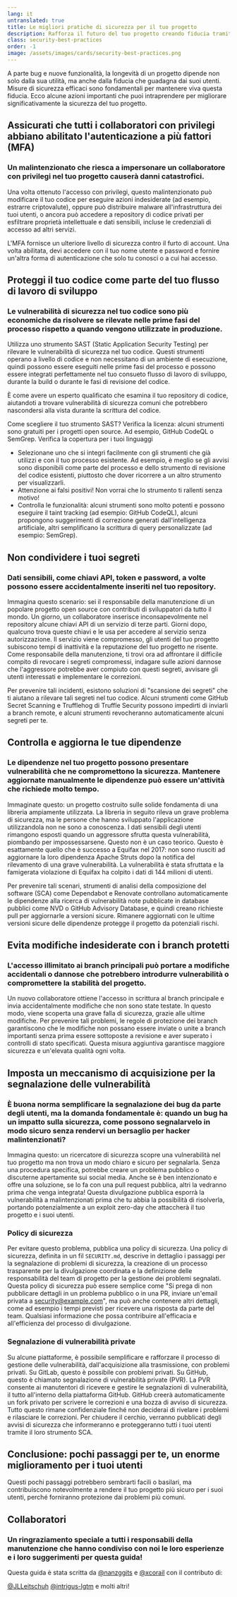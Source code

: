 ```yaml
---
lang: it
untranslated: true
title: Le migliori pratiche di sicurezza per il tuo progetto
description: Rafforza il futuro del tuo progetto creando fiducia tramite pratiche di sicurezza essenziali, dall'MFA e dalla scansione del codice alla gestione sicura delle dipendenze e alla segnalazione privata delle vulnerabilità.
class: security-best-practices
order: -1
image: /assets/images/cards/security-best-practices.png
---
```


A parte bug e nuove funzionalità, la longevità di un progetto dipende non solo dalla sua utilità, ma anche dalla fiducia che guadagna dai suoi utenti. Misure di sicurezza efficaci sono fondamentali per mantenere viva questa fiducia. Ecco alcune azioni importanti che puoi intraprendere per migliorare significativamente la sicurezza del tuo progetto.

## Assicurati che tutti i collaboratori con privilegi abbiano abilitato l'autenticazione a più fattori (MFA)

### Un malintenzionato che riesca a impersonare un collaboratore con privilegi nel tuo progetto causerà danni catastrofici.

Una volta ottenuto l'accesso con privilegi, questo malintenzionato può modificare il tuo codice per eseguire azioni indesiderate (ad esempio, estrarre criptovalute), oppure può distribuire malware all'infrastruttura dei tuoi utenti, o ancora può accedere a repository di codice privati ​​per esfiltrare proprietà intellettuale e dati sensibili, incluse le credenziali di accesso ad altri servizi.

L'MFA fornisce un ulteriore livello di sicurezza contro il furto di account. Una volta abilitata, devi accedere con il tuo nome utente e password e fornire un'altra forma di autenticazione che solo tu conosci o a cui hai accesso.

## Proteggi il tuo codice come parte del tuo flusso di lavoro di sviluppo

### Le vulnerabilità di sicurezza nel tuo codice sono più economiche da risolvere se rilevate nelle prime fasi del processo rispetto a quando vengono utilizzate in produzione.

Utilizza uno strumento SAST (Static Application Security Testing) per rilevare le vulnerabilità di sicurezza nel tuo codice. Questi strumenti operano a livello di codice e non necessitano di un ambiente di esecuzione, quindi possono essere eseguiti nelle prime fasi del processo e possono essere integrati perfettamente nel tuo consueto flusso di lavoro di sviluppo, durante la build o durante le fasi di revisione del codice.

È come avere un esperto qualificato che esamina il tuo repository di codice, aiutandoti a trovare vulnerabilità di sicurezza comuni che potrebbero nascondersi alla vista durante la scrittura del codice.

Come scegliere il tuo strumento SAST?
Verifica la licenza: alcuni strumenti sono gratuiti per i progetti open source. Ad esempio, GitHub CodeQL o SemGrep.
Verifica la copertura per i tuoi linguaggi

* Selezionane uno che si integri facilmente con gli strumenti che già utilizzi e con il tuo processo esistente. Ad esempio, è meglio se gli avvisi sono disponibili come parte del processo e dello strumento di revisione del codice esistenti, piuttosto che dover ricorrere a un altro strumento per visualizzarli.
* Attenzione ai falsi positivi! Non vorrai che lo strumento ti rallenti senza motivo!
* Controlla le funzionalità: alcuni strumenti sono molto potenti e possono eseguire il taint tracking (ad esempio: GitHub CodeQL), alcuni propongono suggerimenti di correzione generati dall'intelligenza artificiale, altri semplificano la scrittura di query personalizzate (ad esempio: SemGrep).  

## Non condividere i tuoi segreti

### Dati sensibili, come chiavi API, token e password, a volte possono essere accidentalmente inseriti nel tuo repository.

Immagina questo scenario: sei il responsabile della manutenzione di un popolare progetto open source con contributi di sviluppatori da tutto il mondo. Un giorno, un collaboratore inserisce inconsapevolmente nel repository alcune chiavi API di un servizio di terze parti. Giorni dopo, qualcuno trova queste chiavi e le usa per accedere al servizio senza autorizzazione. Il servizio viene compromesso, gli utenti del tuo progetto subiscono tempi di inattività e la reputazione del tuo progetto ne risente. Come responsabile della manutenzione, ti trovi ora ad affrontare il difficile compito di revocare i segreti compromessi, indagare sulle azioni dannose che l'aggressore potrebbe aver compiuto con questi segreti, avvisare gli utenti interessati e implementare le correzioni.

Per prevenire tali incidenti, esistono soluzioni di "scansione dei segreti" che ti aiutano a rilevare tali segreti nel tuo codice. Alcuni strumenti come GitHub Secret Scanning e Trufflehog di Truffle Security possono impedirti di inviarli a branch remote, e alcuni strumenti revocheranno automaticamente alcuni segreti per te.

## Controlla e aggiorna le tue dipendenze

### Le dipendenze nel tuo progetto possono presentare vulnerabilità che ne compromettono la sicurezza. Mantenere aggiornate manualmente le dipendenze può essere un'attività che richiede molto tempo.

Immaginate questo: un progetto costruito sulle solide fondamenta di una libreria ampiamente utilizzata. La libreria in seguito rileva un grave problema di sicurezza, ma le persone che hanno sviluppato l'applicazione utilizzandola non ne sono a conoscenza. I dati sensibili degli utenti rimangono esposti quando un aggressore sfrutta questa vulnerabilità, piombando per impossessarsene. Questo non è un caso teorico. Questo è esattamente quello che è successo a Equifax nel 2017: non sono riusciti ad aggiornare la loro dipendenza Apache Struts dopo la notifica del rilevamento di una grave vulnerabilità. La vulnerabilità è stata sfruttata e la famigerata violazione di Equifax ha colpito i dati di 144 milioni di utenti.

Per prevenire tali scenari, strumenti di analisi della composizione del software (SCA) come Dependabot e Renovate controllano automaticamente le dipendenze alla ricerca di vulnerabilità note pubblicate in database pubblici come NVD o GitHub Advisory Database, e quindi creano richieste pull per aggiornarle a versioni sicure. Rimanere aggiornati con le ultime versioni sicure delle dipendenze protegge il progetto da potenziali rischi.

## Evita modifiche indesiderate con i branch protetti

### L'accesso illimitato ai branch principali può portare a modifiche accidentali o dannose che potrebbero introdurre vulnerabilità o compromettere la stabilità del progetto.

Un nuovo collaboratore ottiene l'accesso in scrittura al branch principale e invia accidentalmente modifiche che non sono state testate. In questo modo, viene scoperta una grave falla di sicurezza, grazie alle ultime modifiche. Per prevenire tali problemi, le regole di protezione dei branch garantiscono che le modifiche non possano essere inviate o unite a branch importanti senza prima essere sottoposte a revisione e aver superato i controlli di stato specificati. Questa misura aggiuntiva garantisce maggiore sicurezza e un'elevata qualità ogni volta.

## Imposta un meccanismo di acquisizione per la segnalazione delle vulnerabilità

### È buona norma semplificare la segnalazione dei bug da parte degli utenti, ma la domanda fondamentale è: quando un bug ha un impatto sulla sicurezza, come possono segnalarvelo in modo sicuro senza rendervi un bersaglio per hacker malintenzionati?

Immagina questo: un ricercatore di sicurezza scopre una vulnerabilità nel tuo progetto ma non trova un modo chiaro e sicuro per segnalarla. Senza una procedura specifica, potrebbe creare un problema pubblico o discuterne apertamente sui social media. Anche se è ben intenzionato e offre una soluzione, se lo fa con una pull request pubblica, altri la vedranno prima che venga integrata! Questa divulgazione pubblica esporrà la vulnerabilità a malintenzionati prima che tu abbia la possibilità di risolverla, portando potenzialmente a un exploit zero-day che attaccherà il tuo progetto e i suoi utenti.

### Policy di sicurezza

Per evitare questo problema, pubblica una policy di sicurezza. Una policy di sicurezza, definita in un fil `SECURITY.md`, descrive in dettaglio i passaggi per la segnalazione di problemi di sicurezza, la creazione di un processo trasparente per la divulgazione coordinata e la definizione delle responsabilità del team di progetto per la gestione dei problemi segnalati. Questa policy di sicurezza può essere semplice come "Si prega di non pubblicare dettagli in un problema pubblico o in una PR, inviare un'email privata a security@example.com", ma può anche contenere altri dettagli, come ad esempio i tempi previsti per ricevere una risposta da parte del team. Qualsiasi informazione che possa contribuire all'efficacia e all'efficienza del processo di divulgazione.

### Segnalazione di vulnerabilità private

Su alcune piattaforme, è possibile semplificare e rafforzare il processo di gestione delle vulnerabilità, dall'acquisizione alla trasmissione, con problemi privati. Su GitLab, questo è possibile con problemi privati. Su GitHub, questo è chiamato segnalazione di vulnerabilità private (PVR). La PVR consente ai manutentori di ricevere e gestire le segnalazioni di vulnerabilità, il tutto all'interno della piattaforma GitHub. GitHub creerà automaticamente un fork privato per scrivere le correzioni e una bozza di avviso di sicurezza. Tutto questo rimane confidenziale finché non deciderai di rivelare i problemi e rilasciare le correzioni. Per chiudere il cerchio, verranno pubblicati degli avvisi di sicurezza che informeranno e proteggeranno tutti i tuoi utenti tramite il loro strumento SCA.

## Conclusione: pochi passaggi per te, un enorme miglioramento per i tuoi utenti

Questi pochi passaggi potrebbero sembrarti facili o basilari, ma contribuiscono notevolmente a rendere il tuo progetto più sicuro per i suoi utenti, perché forniranno protezione dai problemi più comuni.

## Collaboratori

### Un ringraziamento speciale a tutti i responsabili della manutenzione che hanno condiviso con noi le loro esperienze e i loro suggerimenti per questa guida!

Questa guida è stata scritta da [@nanzggits](https://github.com/nanzggits) e [@xcorail](https://github.com/xcorail) con il contributo di:

[@JLLeitschuh](https://github.com/JLLeitschuh)
[@intrigus-lgtm](https://github.com/intrigus-lgtm) e molti altri!

